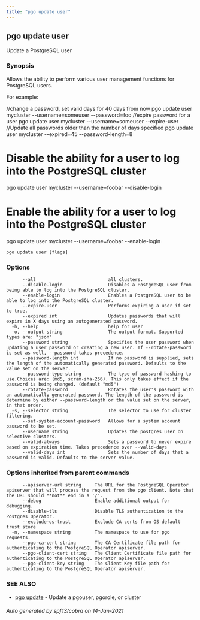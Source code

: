 ```yaml
---
title: "pgo update user"
---
```

## pgo update user

Update a PostgreSQL user

### Synopsis

Allows the ability to perform various user management functions for PostgreSQL users.

For example:

//change a password, set valid days for 40 days from now
pgo update user mycluster --username=someuser --password=foo
//expire password for a user
pgo update user mycluster --username=someuser --expire-user
//Update all passwords older than the number of days specified
pgo update user mycluster --expired=45 --password-length=8

# Disable the ability for a user to log into the PostgreSQL cluster
pgo update user mycluster --username=foobar --disable-login

# Enable the ability for a user to log into the PostgreSQL cluster
pgo update user mycluster --username=foobar --enable-login
		

```
pgo update user [flags]
```

### Options

```
      --all                           all clusters.
      --disable-login                 Disables a PostgreSQL user from being able to log into the PostgreSQL cluster.
      --enable-login                  Enables a PostgreSQL user to be able to log into the PostgreSQL cluster.
      --expire-user                   Performs expiring a user if set to true.
      --expired int                   Updates passwords that will expire in X days using an autogenerated password.
  -h, --help                          help for user
  -o, --output string                 The output format. Supported types are: "json"
      --password string               Specifies the user password when updating a user password or creating a new user. If --rotate-password is set as well, --password takes precedence.
      --password-length int           If no password is supplied, sets the length of the automatically generated password. Defaults to the value set on the server.
      --password-type string          The type of password hashing to use.Choices are: (md5, scram-sha-256). This only takes effect if the password is being changed. (default "md5")
      --rotate-password               Rotates the user's password with an automatically generated password. The length of the password is determine by either --password-length or the value set on the server, in that order.
  -s, --selector string               The selector to use for cluster filtering.
      --set-system-account-password   Allows for a system account password to be set.
      --username string               Updates the postgres user on selective clusters.
      --valid-always                  Sets a password to never expire based on expiration time. Takes precedence over --valid-days
      --valid-days int                Sets the number of days that a password is valid. Defaults to the server value.
```

### Options inherited from parent commands

```
      --apiserver-url string     The URL for the PostgreSQL Operator apiserver that will process the request from the pgo client. Note that the URL should **not** end in a '/'.
      --debug                    Enable additional output for debugging.
      --disable-tls              Disable TLS authentication to the Postgres Operator.
      --exclude-os-trust         Exclude CA certs from OS default trust store
  -n, --namespace string         The namespace to use for pgo requests.
      --pgo-ca-cert string       The CA Certificate file path for authenticating to the PostgreSQL Operator apiserver.
      --pgo-client-cert string   The Client Certificate file path for authenticating to the PostgreSQL Operator apiserver.
      --pgo-client-key string    The Client Key file path for authenticating to the PostgreSQL Operator apiserver.
```

### SEE ALSO

* [pgo update](/pgo-client/reference/pgo_update/)	 - Update a pgouser, pgorole, or cluster

###### Auto generated by spf13/cobra on 14-Jan-2021
